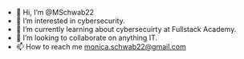 - 👋 Hi, I’m @MSchwab22
- 👀 I’m interested in cybersecurity.  
- 🌱 I’m currently learning about cybersecuirty at Fullstack Academy. 
- 💞️ I’m looking to collaborate on anything IT.
- 📫 How to reach me monica.schwab22@gmail.com

<!---
MSchwab22/MSchwab22 is a ✨ special ✨ repository because its `README.md` (this file) appears on your GitHub profile.
You can click the Preview link to take a look at your changes.
--->
